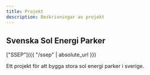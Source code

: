 ```yaml
---
title: Projekt
description: Beskrivningar av projekt
---
```


## Svenska Sol Energi Parker
["SSEP"]({{ "/ssep" | absolute_url }})

Ett projekt för att bygga stora sol energi parker i sverige.


